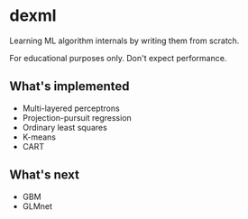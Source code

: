 # dexml
Learning ML algorithm internals by writing them from scratch.

For educational purposes only. Don't expect performance.

## What's implemented
  - Multi-layered perceptrons
  - Projection-pursuit regression
  - Ordinary least squares
  - K-means
  - CART

## What's next
  - GBM
  - GLMnet
